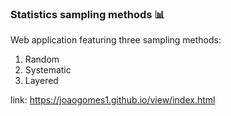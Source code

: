 ### Statistics sampling methods :bar_chart:



Web application featuring three sampling methods:

1. Random
2. Systematic
3. Layered



link: https://joaogomes1.github.io/view/index.html
